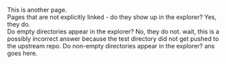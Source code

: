 This is another page.  
Pages that are not explicitly linked - do they show up in the explorer? Yes, they do.  
Do empty directories appear in the explorer?  No, they do not.  wait, this is a possibly incorrect answer because the test directory did not get pushed to the upstream repo.
Do non-empty directories appear in the explorer? ans goes here.

